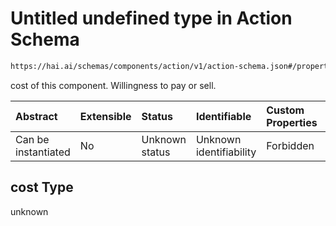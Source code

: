 # Untitled undefined type in Action Schema

```txt
https://hai.ai/schemas/components/action/v1/action-schema.json#/properties/cost
```

cost of this component. Willingness to pay or sell.

| Abstract            | Extensible | Status         | Identifiable            | Custom Properties | Additional Properties | Access Restrictions | Defined In                                                                                       |
| :------------------ | :--------- | :------------- | :---------------------- | :---------------- | :-------------------- | :------------------ | :----------------------------------------------------------------------------------------------- |
| Can be instantiated | No         | Unknown status | Unknown identifiability | Forbidden         | Allowed               | none                | [action.schema.json\*](../../out/components/action/v1/action.schema.json "open original schema") |

## cost Type

unknown
